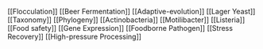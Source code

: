 [[Flocculation]]
[[Beer Fermentation]]
[[Adaptive-evolution]]
[[Lager Yeast]]
[[Taxonomy]]
[[Phylogeny]]
[[Actinobacteria]]
[[Motilibacter]]
[[Listeria]]
[[Food safety]]
[[Gene Expression]]
[[Foodborne Pathogen]]
[[Stress Recovery]]
[[High-pressure Processing]]
